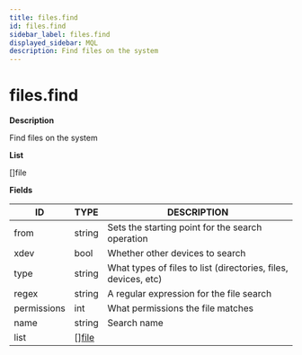 ```yaml
---
title: files.find
id: files.find
sidebar_label: files.find
displayed_sidebar: MQL
description: Find files on the system
---
```


# files.find

**Description**

Find files on the system

**List**

[]file

**Fields**

| ID          | TYPE                      | DESCRIPTION                                                    |
| ----------- | ------------------------- | -------------------------------------------------------------- |
| from        | string                    | Sets the starting point for the search operation               |
| xdev        | bool                      | Whether other devices to search                                |
| type        | string                    | What types of files to list (directories, files, devices, etc) |
| regex       | string                    | A regular expression for the file search                       |
| permissions | int                       | What permissions the file matches                              |
| name        | string                    | Search name                                                    |
| list        | &#91;&#93;[file](file.md) |                                                                |
